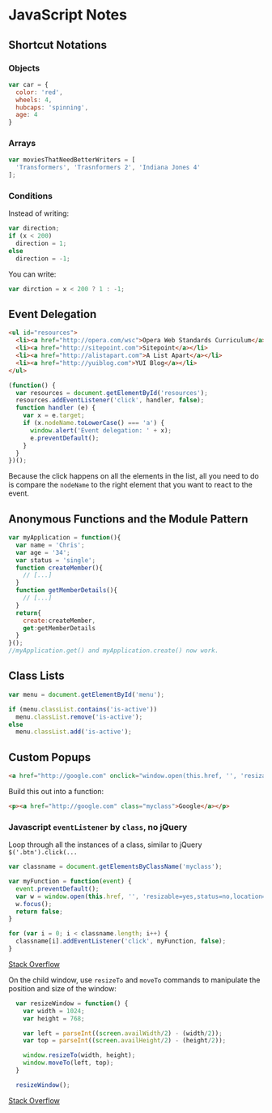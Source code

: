 # JavaScript Notes

## Shortcut Notations

### Objects

```javascript
var car = {
  color: 'red',
  wheels: 4,
  hubcaps: 'spinning',
  age: 4
}
```

### Arrays

```javascript
var moviesThatNeedBetterWriters = [
  'Transformers', 'Trasnformers 2', 'Indiana Jones 4'
];
```

### Conditions

Instead of writing:

```javascript
var direction;
if (x < 200)
  direction = 1;
else
  direction = -1;
```

You can write:

```javascript
var dirction = x < 200 ? 1 : -1;
```

## Event Delegation

```html
<ul id="resources">
  <li><a href="http://opera.com/wsc">Opera Web Standards Curriculum</a></li>
  <li><a href="http://sitepoint.com">Sitepoint</a></li>
  <li><a href="http://alistapart.com">A List Apart</a></li>
  <li><a href="http://yuiblog.com">YUI Blog</a></li>
</ul>
```

```javascript
(function() {
  var resources = document.getElementById('resources');
  resources.addEventListener('click', handler, false);
  function handler (e) {
    var x = e.target;
    if (x.nodeName.toLowerCase() === 'a') {
      window.alert('Event delegation: ' + x);
      e.preventDefault();
    }
  }
})();
```

Because the click happens on all the elements in the list, all you need to do is compare the `nodeName` to the right element that you want to react to the event.

## Anonymous Functions and the Module Pattern

```javascript
var myApplication = function(){
  var name = 'Chris';
  var age = '34';
  var status = 'single';
  function createMember(){
    // [...]
  }
  function getMemberDetails(){
    // [...]
  }
  return{
    create:createMember,
    get:getMemberDetails
  }
}();
//myApplication.get() and myApplication.create() now work.
```

## Class Lists

```javascript
var menu = document.getElementById('menu');

if (menu.classList.contains('is-active')) 
  menu.classList.remove('is-active');
else 
  menu.classList.add('is-active');
```

## Custom Popups

```html
<a href="http://google.com" onclick="window.open(this.href, '', 'resizable=yes,status=no,location=no,toolbar=no,menubar=no,fullscreen=yes,scrollbars=yes,dependent=no'); return false;">Click here</a>.
```

Build this out into a function:

```html
<p><a href="http://google.com" class="myclass">Google</a></p>
```

### Javascript `eventListener` by `class`, no jQuery

Loop through all the instances of a class, similar to jQuery `$('.btn').click(...`

```javascript
var classname = document.getElementsByClassName('myclass');

var myFunction = function(event) {
  event.preventDefault();
  var w = window.open(this.href, '', 'resizable=yes,status=no,location=no,toolbar=no,menubar=no,fullscreen=no,scrollbars=yes,dependent=no');
  w.focus();
  return false;
}

for (var i = 0; i < classname.length; i++) {
  classname[i].addEventListener('click', myFunction, false);
}
```

[Stack Overflow](http://stackoverflow.com/questions/19655189/javascript-click-event-listener-on-class)

On the child window, use `resizeTo` and `moveTo` commands to manipulate the position and size of the window:

```javascript
  var resizeWindow = function() {
    var width = 1024;
    var height = 768;

    var left = parseInt((screen.availWidth/2) - (width/2));
    var top = parseInt((screen.availHeight/2) - (height/2));

    window.resizeTo(width, height);
    window.moveTo(left, top);
  }

  resizeWindow();
```

[Stack Overflow](http://stackoverflow.com/questions/6561066/after-i-launch-a-popup-window-how-do-i-move-it-to-the-center-of-the-page)